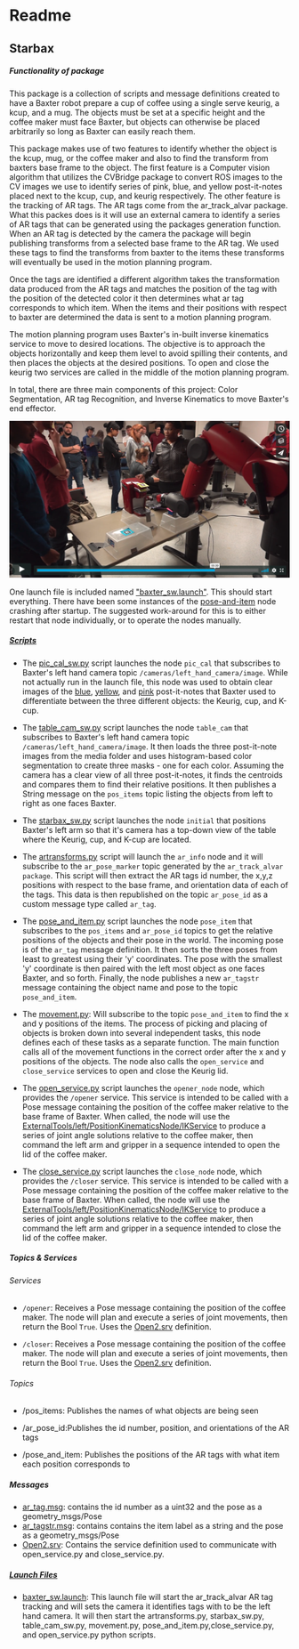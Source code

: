 # Readme
## Starbax

##### Functionality of package
This package is a collection of scripts and message definitions created to have a Baxter robot prepare a cup of coffee using a single serve keurig, a kcup, and a mug. The objects must be set at a specific height and the coffee maker must face Baxter, but objects can otherwise be placed arbitrarily so long as Baxter can easily reach them.

This package makes use of two features to identify whether the object is the kcup, mug, or the coffee maker and also to find the transform from baxters base frame to the object. The first feature is a Computer vision algorithm that utilizes the CVBridge package to convert ROS images to the CV images we use to identify series of pink, blue, and yellow post-it-notes placed next to the kcup, cup, and keurig respectively.
The other feature is the tracking of AR tags. The AR tags come from the ar_track_alvar package. What this packes does is it will use an external camera to identify a series of AR tags that can be generated using the packages generation function. When an AR tag is detected by the camera the package will begin publishing transforms from a selected base frame to the AR tag. We used these tags to find the transforms from baxter to the items these transforms will eventually be used in the motion planning program. 

Once the tags are identified  a different algorithm takes the transformation data produced from the AR tags and matches the position of the tag with the position of the detected color it then determines what ar tag corresponds to which item. When the items and their positions with respect to baxter are determined the data is sent to a motion planning program. 

The motion planning program uses Baxter's in-built inverse kinematics service to move to desired locations. The objective is to approach the objects horizontally and keep them level to avoid spilling their contents, and then places the objects at the desired positions. 
To open and close the keurig two services are called in the middle of the motion planning program. 

 
In total, there are three main components of this project: Color Segmentation, AR tag Recognition, and Inverse Kinematics to move Baxter's end effector. 


[![baxpicture](./media/demo_screen.png)](https://vimeo.com/246536038)

One launch file is included named ["baxter_sw.launch"][launch-launch1]. This should start everything. There have been some instances of the [pose-and-item][src-pose] node crashing after startup. The suggested work-around for this is to either restart that node individually, or to operate the nodes manually.


##### [Scripts][src]
* The [pic_cal_sw.py][src-pic] script launches the node `pic_cal` that subscribes to Baxter's left hand camera topic `/cameras/left_hand_camera/image`. While not actually run in the launch file, this node was used to obtain clear images of the [blue][media-post2], [yellow][media-post1], and [pink][media-post3] post-it-notes that Baxter used to differentiate between the three different objects: the Keurig, cup, and K-cup.

* The [table_cam_sw.py][src-table] script launches the node `table_cam` that subscribes to Baxter's left hand camera topic `/cameras/left_hand_camera/image`. It then loads the three post-it-note images from the media folder and uses histogram-based color segmentation to create three masks - one for each color. Assuming the camera has a clear view of all three post-it-notes, it finds the centroids and compares them to find their relative positions. It then publishes a String message on the `pos_items` topic listing the objects from left to right as one faces Baxter. 

* The [starbax_sw.py][src-starbax] script launches the node `initial` that positions Baxter's left arm so that it's camera has a top-down view of the table where the Keurig, cup, and K-cup are located.

* The [artransforms.py][src-artrans] script will launch the `ar_info` node and it will subscribe to the `ar_pose_marker` topic generated by the `ar_track_alvar package`. This script will then extract the AR tags id number, the x,y,z positions with respect to the base frame, and orientation data of each of the tags. This data is then republished on the topic `ar_pose_id` as a custom message type called `ar_tag`. 

* The [pose_and_item.py][src-pose] script launches the node `pose_item` that subscribes to the `pos_items` and `ar_pose_id` topics to get the relative positions of the objects and their pose in the world. The incoming pose is of the `ar_tag` message definition. It then sorts the three poses from least to greatest using their 'y' coordinates. The pose with the smallest 'y' coordinate is then paired with the left most object as one faces Baxter, and so forth. Finally, the node publishes a new `ar_tagstr` message containing the object name and pose to the topic `pose_and_item`.

* The [movement.py][src-movem]:  Will subscribe to the topic `pose_and_item` to find the x and y positions of the items. The process of picking and placing of objects is broken down into several independent tasks, this node defines each of these tasks as a separate function. The main function calls all of the movement functions in the correct order after the x and y positions of the objects. The node also calls  the `open_service` and `close_service` services to open and close the Keurig lid.

* The [open_service.py][src-open] script launches the `opener_node` node, which provides the `/opener` service. This service is intended to be called with a Pose message containing the position of the coffee maker relative to the base frame of Baxter. When called, the node will use the [ExternalTools/left/PositionKinematicsNode/IKService][src-open-ik] to produce a series of joint angle solutions relative to the coffee maker, then command the left arm and gripper in a sequence intended to open the lid of the coffee maker.

* The [close_service.py][src-close] script launches the `close_node` node, which provides the `/closer` service. This service is intended to be called with a Pose message containing the position of the coffee maker relative to the base frame of Baxter. When called, the node will use the [ExternalTools/left/PositionKinematicsNode/IKService][src-close-ik] to produce a series of joint angle solutions relative to the coffee maker, then command the left arm and gripper in a sequence intended to close the lid of the coffee maker.


##### Topics & Services

###### Services
* `/opener`: Receives a Pose message containing the position of the coffee maker. The node will plan and execute a series of joint movements, then return the Bool `True`. Uses the [Open2.srv][srv-2] definition.

* `/closer`: Receives a Pose message containing the position of the coffee maker. The node will plan and execute a series of joint movements, then return the Bool `True`. Uses the [Open2.srv][srv-2] definition.

###### Topics

* /pos_items: Publishes the names of what objects are being seen

* /ar_pose_id:Publishes the id number, position, and orientations of the AR tags

* /pose_and_item: Publishes the positions of the AR tags with what item each position corresponds to 

##### Messages
* [ar_tag.msg][msg-tag]: contains the id number as a uint32 and the pose as a geometry_msgs/Pose
* [ar_tagstr.msg][msg-tagstr]: contains contains the item label as a string and the pose as a geometry_msgs/Pose
* [Open2.srv][srv-2]: Contains the service definition used to communicate with open_service.py and close_service.py.


##### [Launch Files][launch]

* [baxter_sw.launch][launch-launch1]: This launch file will start the ar_track_alvar AR tag tracking and will sets the camera it identifies tags with to be the left hand camera. It will then start the artransforms.py, starbax_sw.py, table_cam_sw.py, movement.py, pose_and_item.py,close_service.py, and open_service.py python scripts.


[src]:https://github.com/Laurenhut/ME495-final-project/tree/master/src
[src-pic]:https://github.com/Laurenhut/ME495-final-project/blob/master/src/pic_cal_sw.py
[src-table]:https://github.com/Laurenhut/ME495-final-project/blob/master/src/table_cam_sw.py
[src-starbax]:https://github.com/Laurenhut/ME495-final-project/blob/master/src/starbax_sw.py
[src-pose]:https://github.com/Laurenhut/ME495-final-project/blob/master/src/pose_and_item.py
[src-artrans]:https://github.com/Laurenhut/ME495-final-project/blob/master/src/artransforms.py
[src-movem]:https://github.com/Laurenhut/ME495-final-project/blob/master/src/movement.py
[src-close]:https://github.com/Laurenhut/ME495-final-project/blob/master/src/close_service.py
[src-close-ik]:https://github.com/Laurenhut/ME495-final-project/blob/8abeed0ab9085f8ded1aa93a2818832768050d51/src/close_service.py#L90
[src-open]:https://github.com/Laurenhut/ME495-final-project/blob/master/src/open_service.py
[src-open-ik]:https://github.com/Laurenhut/ME495-final-project/blob/8abeed0ab9085f8ded1aa93a2818832768050d51/src/open_service.py#L90
[src-press]:https://github.com/Laurenhut/ME495-final-project/blob/master/src/press_service.py
[src-press-ik]:https://github.com/Laurenhut/ME495-final-project/blob/8abeed0ab9085f8ded1aa93a2818832768050d51/src/press_service.py#L90

[msg-tag]:https://github.com/Laurenhut/ME495-final-project/blob/master/msg/ar_tag.msg
[msg-tagstr]:https://github.com/Laurenhut/ME495-final-project/blob/master/msg/ar_tagstr.msg

[srv-2]:https://github.com/Laurenhut/ME495-final-project/blob/master/srv/Open2.srv

[launch]:https://github.com/Laurenhut/ME495-final-project/tree/master/launch
[launch-launch1]:https://github.com/Laurenhut/ME495-final-project/blob/master/launch/baxter_sw.launch

[media-post1]:https://github.com/Laurenhut/ME495-final-project/blob/master/media/coffee.png
[media-post2]:https://github.com/Laurenhut/ME495-final-project/blob/master/media/cup.png
[media-post3]:https://github.com/Laurenhut/ME495-final-project/blob/master/media/kcup.png
